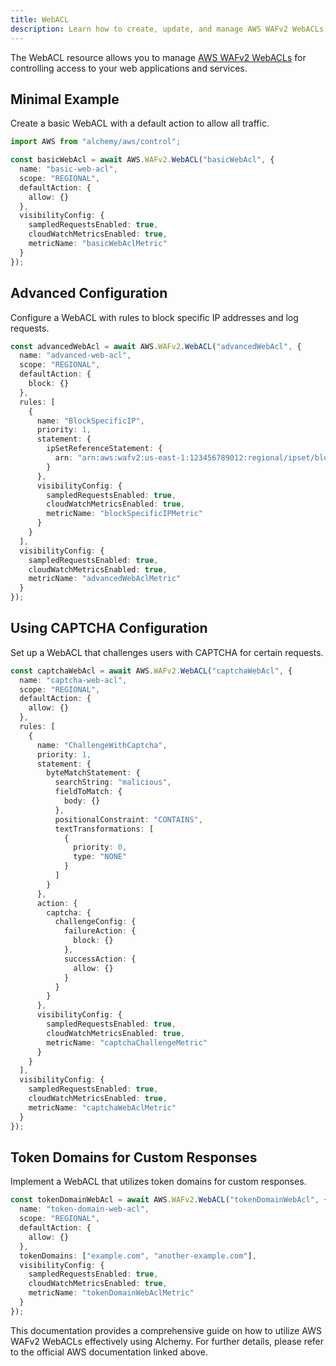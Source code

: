 ```yaml
---
title: WebACL
description: Learn how to create, update, and manage AWS WAFv2 WebACLs using Alchemy Cloud Control.
---
```



The WebACL resource allows you to manage [AWS WAFv2 WebACLs](https://docs.aws.amazon.com/wafv2/latest/userguide/) for controlling access to your web applications and services.

## Minimal Example

Create a basic WebACL with a default action to allow all traffic.

```ts
import AWS from "alchemy/aws/control";

const basicWebAcl = await AWS.WAFv2.WebACL("basicWebAcl", {
  name: "basic-web-acl",
  scope: "REGIONAL",
  defaultAction: {
    allow: {}
  },
  visibilityConfig: {
    sampledRequestsEnabled: true,
    cloudWatchMetricsEnabled: true,
    metricName: "basicWebAclMetric"
  }
});
```

## Advanced Configuration

Configure a WebACL with rules to block specific IP addresses and log requests.

```ts
const advancedWebAcl = await AWS.WAFv2.WebACL("advancedWebAcl", {
  name: "advanced-web-acl",
  scope: "REGIONAL",
  defaultAction: {
    block: {}
  },
  rules: [
    {
      name: "BlockSpecificIP",
      priority: 1,
      statement: {
        ipSetReferenceStatement: {
          arn: "arn:aws:wafv2:us-east-1:123456789012:regional/ipset/blocked-ips"
        }
      },
      visibilityConfig: {
        sampledRequestsEnabled: true,
        cloudWatchMetricsEnabled: true,
        metricName: "blockSpecificIPMetric"
      }
    }
  ],
  visibilityConfig: {
    sampledRequestsEnabled: true,
    cloudWatchMetricsEnabled: true,
    metricName: "advancedWebAclMetric"
  }
});
```

## Using CAPTCHA Configuration

Set up a WebACL that challenges users with CAPTCHA for certain requests.

```ts
const captchaWebAcl = await AWS.WAFv2.WebACL("captchaWebAcl", {
  name: "captcha-web-acl",
  scope: "REGIONAL",
  defaultAction: {
    allow: {}
  },
  rules: [
    {
      name: "ChallengeWithCaptcha",
      priority: 1,
      statement: {
        byteMatchStatement: {
          searchString: "malicious",
          fieldToMatch: {
            body: {}
          },
          positionalConstraint: "CONTAINS",
          textTransformations: [
            {
              priority: 0,
              type: "NONE"
            }
          ]
        }
      },
      action: {
        captcha: {
          challengeConfig: {
            failureAction: {
              block: {}
            },
            successAction: {
              allow: {}
            }
          }
        }
      },
      visibilityConfig: {
        sampledRequestsEnabled: true,
        cloudWatchMetricsEnabled: true,
        metricName: "captchaChallengeMetric"
      }
    }
  ],
  visibilityConfig: {
    sampledRequestsEnabled: true,
    cloudWatchMetricsEnabled: true,
    metricName: "captchaWebAclMetric"
  }
});
```

## Token Domains for Custom Responses

Implement a WebACL that utilizes token domains for custom responses.

```ts
const tokenDomainWebAcl = await AWS.WAFv2.WebACL("tokenDomainWebAcl", {
  name: "token-domain-web-acl",
  scope: "REGIONAL",
  defaultAction: {
    allow: {}
  },
  tokenDomains: ["example.com", "another-example.com"],
  visibilityConfig: {
    sampledRequestsEnabled: true,
    cloudWatchMetricsEnabled: true,
    metricName: "tokenDomainWebAclMetric"
  }
});
``` 

This documentation provides a comprehensive guide on how to utilize AWS WAFv2 WebACLs effectively using Alchemy. For further details, please refer to the official AWS documentation linked above.
